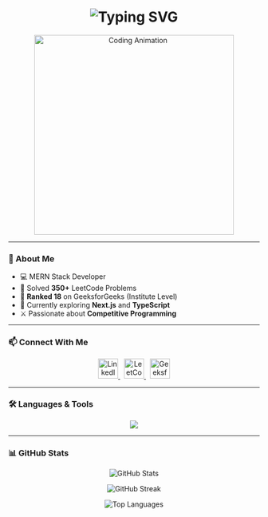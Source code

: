 <h1 align="center">
  <img src="https://readme-typing-svg.demolab.com?font=Fira+Code&size=30&duration=3000&pause=1000&center=true&vCenter=true&multiline=true&width=800&height=100&lines=Hi+%F0%9F%91%8B%2C+I'm+Vishal+Pal;Full-Stack+Developer+%7C+Competitive+Programmer" alt="Typing SVG" />
</h1>

<p align="center">
  <img src="https://media.giphy.com/media/qgQUggAC3Pfv687qPC/giphy.gif" width="400" alt="Coding Animation" />
</p>

---

### 🚀 About Me

- 💻 MERN Stack Developer  
- 🧠 Solved **350+** LeetCode Problems  
- 🥇 **Ranked 18** on GeeksforGeeks (Institute Level)  
- 🌱 Currently exploring **Next.js** and **TypeScript**  
- ⚔️ Passionate about **Competitive Programming**

---

### 📫 Connect With Me

<p align="center">
  <a href="https://linkedin.com/in/vishalp018" target="_blank">
    <img src="https://skillicons.dev/icons?i=linkedin" height="40" alt="LinkedIn" />
  </a>&nbsp;
  <a href="https://leetcode.com/vishalp018" target="_blank">
    <img src="https://upload.wikimedia.org/wikipedia/commons/1/19/LeetCode_logo_black.png" height="40" alt="LeetCode" />
  </a>&nbsp;
  <a href="https://auth.geeksforgeeks.org/user/vishal_p0618" target="_blank">
    <img src="https://upload.wikimedia.org/wikipedia/commons/4/43/GeeksforGeeks.svg" height="40" alt="GeeksforGeeks" />
  </a>
</p>

---

### 🛠️ Languages & Tools

<p align="center">
  <img src="https://skillicons.dev/icons?i=cpp,java,python,html,css,js,ts,react,nextjs,nodejs,express,tailwind,figma,vscode,mongodb,postgres,mysql,docker,kubernetes,vercel,git" />
</p>

---

### 📊 GitHub Stats

<p align="center">
  <img src="https://github-readme-stats.vercel.app/api?username=vishalp018&show_icons=true&theme=tokyonight" alt="GitHub Stats" />
</p>

<p align="center">
  <img src="https://github-readme-streak-stats.demolab.com?user=vishalp018&theme=tokyonight" alt="GitHub Streak" />
</p>

<p align="center">
  <img src="https://github-readme-stats.vercel.app/api/top-langs/?username=vishalp018&layout=compact&theme=tokyonight" alt="Top Languages" />
</p>
